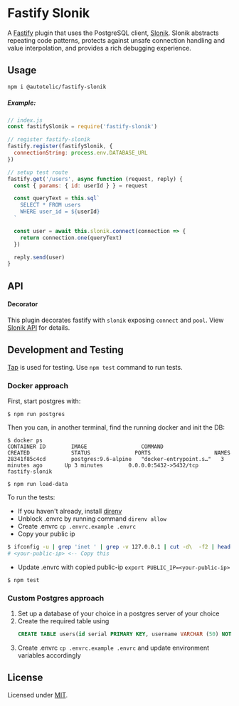 # Fastify Slonik

A [Fastify](https://www.fastify.io/) plugin that uses the PostgreSQL client, [Slonik](https://www.npmjs.com/package/slonik). Slonik abstracts repeating code patterns, protects against unsafe connection handling and value interpolation, and provides a rich debugging experience.

## Usage

```sh
npm i @autotelic/fastify-slonik
```

##### Example:

```js
// index.js
const fastifySlonik = require('fastify-slonik')

// register fastify-slonik
fastify.register(fastifySlonik, {
  connectionString: process.env.DATABASE_URL
})

// setup test route
fastify.get('/users', async function (request, reply) {
  const { params: { id: userId } } = request

  const queryText = this.sql`
    SELECT * FROM users
    WHERE user_id = ${userId}
  `

  const user = await this.slonik.connect(connection => {
    return connection.one(queryText)
  })

  reply.send(user)
}
```

## API

#### Decorator

This plugin decorates fastify with `slonik` exposing `connect` and `pool`.
View [Slonik API](https://github.com/gajus/slonik#slonik-usage-api) for details.

## Development and Testing

[Tap](https://node-tap.org/) is used for testing. Use `npm test` command to run tests.

### Docker approach

First, start postgres with:

```
$ npm run postgres
```

Then you can, in another terminal, find the running docker and init the DB:

```
$ docker ps
CONTAINER ID        IMAGE                 COMMAND                  CREATED             STATUS              PORTS                    NAMES
28341f85c4cd        postgres:9.6-alpine   "docker-entrypoint.s…"   3 minutes ago       Up 3 minutes        0.0.0.0:5432->5432/tcp   fastify-slonik

$ npm run load-data
```

To run the tests:

- If you haven't already, install [direnv](https://direnv.net/docs/installation.html)
- Unblock .envrc by running command `direnv allow`
- Create .envrc `cp .envrc.example .envrc`
- Copy your public ip

```sh
$ ifconfig -u | grep 'inet ' | grep -v 127.0.0.1 | cut -d\  -f2 | head -1
# <your-public-ip> <-- Copy this
```

- Update .envrc with copied public-ip `export PUBLIC_IP=<your-public-ip>`

```
$ npm test
```

### Custom Postgres approach

1. Set up a database of your choice in a postgres server of your choice
2. Create the required table using
    ```sql
    CREATE TABLE users(id serial PRIMARY KEY, username VARCHAR (50) NOT NULL);
    ```
3. Create .envrc `cp .envrc.example .envrc` and update environment variables accordingly


## License

Licensed under [MIT](./LICENSE).
